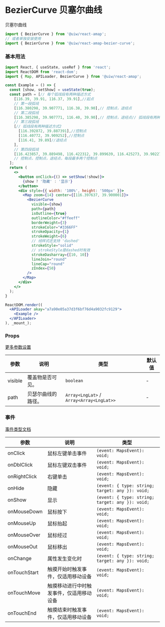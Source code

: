 BezierCurve 贝塞尔曲线
===

贝塞尔曲线

```jsx
import { BezierCurve } from '@uiw/react-amap';
// 或者单独安装使用
import { BezierCurve } from '@uiw/react-amap-bezier-curve';
```

### 基本用法

<!--rehype:bgWhite=true&codeSandbox=true-->
```jsx
import React, { useState, useRef } from 'react';
import ReactDOM from 'react-dom';
import { Map, APILoader, BezierCurve } from '@uiw/react-amap';

const Example = () => {
  const [show, setShow] = useState(true);
  const path = [// 每个弧线段有两种描述方式
    [116.39, 39.91, 116.37, 39.91],//起点
    // 第一段弧线
    [116.380298, 39.907771, 116.38, 39.90],// 控制点，途经点
    // 第二段弧线
    [116.385298, 39.907771, 116.40, 39.90],// 控制点，途经点// 弧线段有两种描述方式1
    // 第三段弧线
    [// 弧线段有两种描述方式2
      [116.392872, 39.887391],//控制点
      [116.40772, 39.909252],//控制点
      [116.41, 39.89]//途经点
    ],
    // 第四段弧线
    [116.423857, 39.889498, 116.422312, 39.899639, 116.425273, 39.902273]
    // 控制点，控制点，途经点，每段最多两个控制点
  ];
  return (
    <>
      <button onClick={() => setShow(!show)}>
        {show ? '隐藏' : '显示'}
      </button>
      <div style={{ width: '100%', height: '500px' }}>
        <Map zoom={14} center={[116.397637, 39.900001]}>
          <BezierCurve
            visible={show}
            path={path}
            isOutline={true}
            outlineColor="#ffeeff"
            borderWeight={3}
            strokeColor="#3366FF"
            strokeOpacity={1}
            strokeWeight={6}
            // 线样式还支持 'dashed'
            strokeStyle="solid"
            // strokeStyle是dashed时有效
            strokeDasharray={[10, 10]}
            lineJoin="round"
            lineCap="round"
            zIndex={50}
          />
        </Map>
      </div>
    </>
  );
}

ReactDOM.render((
  <APILoader akay="a7a90e05a37d3f6bf76d4a9032fc9129">
    <Example />
  </APILoader>
), _mount_);
```

### Props

[更多参数设置](https://github.com/uiwjs/react-amap/blob/9364fa457dfac8c6ece84802e07358a131b7cad9/src/types/overlay.d.ts#L718-L776)

| 参数 | 说明 | 类型 | 默认值 |
|--------- |-------- |--------- |-------- |
| visible | 覆盖物是否可见。 | `boolean` | - |
| path | 贝瑟尔曲线的路径。 | `Array<LngLat>` / `Array<Array<LngLat>>` | - |

### 事件

[事件类型文档](https://github.com/uiwjs/react-amap/blob/9364fa457dfac8c6ece84802e07358a131b7cad9/src/types/overlay.d.ts#L778-L802)

| 参数 | 说明 | 类型 |
| ---- | ---- | ---- |
| onClick | 鼠标左键单击事件 | `(event: MapsEvent): void;` |
| onDblClick | 鼠标左键双击事件 | `(event: MapsEvent): void;` |
| onRightClick | 右键单击 | `(event: MapsEvent): void;` |
| onHide | 隐藏 | `(event: { type: string; target: any }): void;` |
| onShow | 显示 | `(event: { type: string; target: any }): void;` |
| onMouseDown | 鼠标按下 | `(event: MapsEvent): void;` |
| onMouseUp | 鼠标抬起 | `(event: MapsEvent): void;` |
| onMouseOver | 鼠标经过 | `(event: MapsEvent): void;` |
| onMouseOut | 鼠标移出 | `(event: MapsEvent): void;` |
| onChange | 属性发生变化时 | `(event: { type: string; target: any }): void;` |
| onTouchStart | 触摸开始时触发事件，仅适用移动设备 | `(event: MapsEvent): void;` |
| onTouchMove | 触摸移动进行中时触发事件，仅适用移动设备 | `(event: MapsEvent): void;` |
| onTouchEnd | 触摸结束时触发事件，仅适用移动设备 | `(event: MapsEvent): void;` |